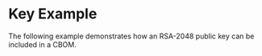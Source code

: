# Key Example
The following example demonstrates how an RSA-2048 public key can be included in a CBOM.